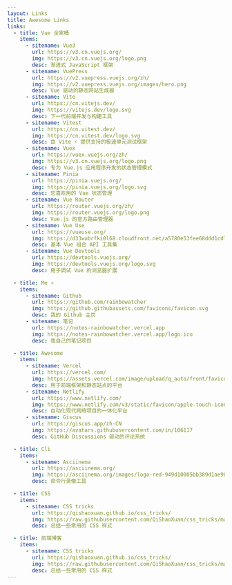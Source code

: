 ```yaml
---
layout: Links
title: Awesome Links
links:
  - title: Vue 全家桶
    items:
      - sitename: Vue3
        url: https://v3.cn.vuejs.org/
        img: https://v3.cn.vuejs.org/logo.png
        desc: 渐进式 JavaScript 框架
      - sitename: VuePress
        url: https://v2.vuepress.vuejs.org/zh/
        img: https://v2.vuepress.vuejs.org/images/hero.png
        desc: Vue 驱动的静态网站生成器
      - sitename: Vite
        url: https://cn.vitejs.dev/
        img: https://vitejs.dev/logo.svg
        desc: 下一代前端开发与构建工具
      - sitename: Vitest
        url: https://cn.vitest.dev/
        img: https://cn.vitest.dev/logo.svg
        desc: 由 Vite ⚡️ 提供支持的极速单元测试框架
      - sitename: Vuex
        url: https://vuex.vuejs.org/zh/
        img: https://v3.cn.vuejs.org/logo.png
        desc: 专为 Vue.js 应用程序开发的状态管理模式
      - sitename: Pinia
        url: https://pinia.vuejs.org/
        img: https://pinia.vuejs.org/logo.svg
        desc: 您喜欢用的 Vue 状态管理
      - sitename: Vue Router
        url: https://router.vuejs.org/zh/
        img: https://router.vuejs.org/logo.png
        desc: Vue.js 的官方路由管理器
      - sitename: Vue Use
        url: https://vueuse.org/
        img: https://d33wubrfki0l68.cloudfront.net/a5780e53fee68ddd1cd73a00484151d2d052cb4d/b7469/logo-vertical.png
        desc: 基本 Vue 组合 API 工具集
      - sitename: Vue Devtools
        url: https://devtools.vuejs.org/
        img: https://devtools.vuejs.org/logo.svg
        desc: 用于调试 Vue 的浏览器扩展

  - title: Me ⭐️
    items:
      - sitename: Github
        url: https://github.com/rainbowatcher
        img: https://github.githubassets.com/favicons/favicon.svg
        desc: 我的 Github 主页
      - sitename: 笔记
        url: https://notes-rainbowatcher.vercel.app
        img: https://notes-rainbowatcher.vercel.app/logo.ico
        desc: 我自己的笔记项目

  - title: Awesome
    items:
      - sitename: Vercel
        url: https://vercel.com/
        img: https://assets.vercel.com/image/upload/q_auto/front/favicon/vercel/favicon.ico
        desc: 用于前端框架和静态站点的平台
      - sitename: Netlify
        url: https://www.netlify.com/
        img: https://www.netlify.com/v3/static/favicon/apple-touch-icon.png
        desc: 自动化现代网络项目的一体化平台
      - sitename: Giscus
        url: https://giscus.app/zh-CN
        img: https://avatars.githubusercontent.com/in/106117
        desc: GitHub Discussions 驱动的评论系统

  - title: Cli
    items:
      - sitename: Asciinema
        url: https://asciinema.org/
        img: https://asciinema.org/images/logo-red-949d10005bb389d1ae900a13b5ac53d7.svg
        desc: 命令行录像工具

  - title: CSS
    items:
      - sitename: CSS tricks
        url: https://qishaoxuan.github.io/css_tricks/
        img: https://raw.githubusercontent.com/QiShaoXuan/css_tricks/master/logo.png
        desc: 总结一些常用的 CSS 样式

  - title: 前端博客
    items:
      - sitename: CSS tricks
        url: https://qishaoxuan.github.io/css_tricks/
        img: https://raw.githubusercontent.com/QiShaoXuan/css_tricks/master/logo.png
        desc: 总结一些常用的 CSS 样式
---
```

